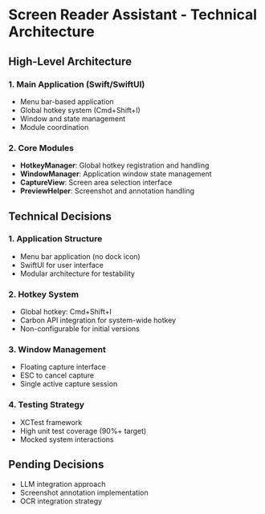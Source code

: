# Screen Reader Assistant - Technical Architecture

## High-Level Architecture

### 1. Main Application (Swift/SwiftUI)
- Menu bar-based application
- Global hotkey system (Cmd+Shift+I)
- Window and state management
- Module coordination

### 2. Core Modules
- **HotkeyManager**: Global hotkey registration and handling
- **WindowManager**: Application window state management
- **CaptureView**: Screen area selection interface
- **PreviewHelper**: Screenshot and annotation handling

## Technical Decisions

### 1. Application Structure
- Menu bar application (no dock icon)
- SwiftUI for user interface
- Modular architecture for testability

### 2. Hotkey System
- Global hotkey: Cmd+Shift+I
- Carbon API integration for system-wide hotkey
- Non-configurable for initial versions

### 3. Window Management
- Floating capture interface
- ESC to cancel capture
- Single active capture session

### 4. Testing Strategy
- XCTest framework
- High unit test coverage (90%+ target)
- Mocked system interactions

## Pending Decisions
- LLM integration approach
- Screenshot annotation implementation
- OCR integration strategy 